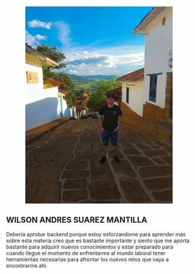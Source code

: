 <p align="center"><a href="https://laravel.com" target="_blank"><img src="wilson.jpeg" width="400" alt="Laravel Logo"></a></p>

## WILSON ANDRES SUAREZ MANTILLA

Deberia aprobar backend porque estoy esforzandome para aprender más sobre esta materia creo que es bastante importante y siento que me aporta bastante para adquirir nuevos conocimientos y estar preparado para cuando llegue el momento de enfrentarme al mundo laboral tener herramientas necesarias para afrontar los nuevos retos que vaya a encontrarme ahi.





